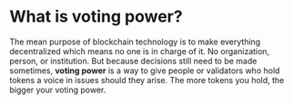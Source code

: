 # What is voting power?

The mean purpose of blockchain technology is to make everything decentralized which means no one is in charge of it. No organization, person, or institution. 
But because decisions still need to be made sometimes, **voting power** is a way to give people or validators who hold tokens a voice in issues should they arise.
The more tokens you hold, the bigger your voting power.
